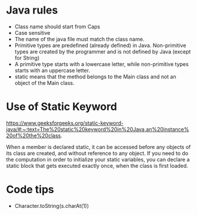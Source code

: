 # Java rules
- Class name should start from Caps
- Case sensitive
- The name of the java file must match the class name. 
- Primitive types are predefined (already defined) in Java. Non-primitive types are created by the programmer and is not defined by Java (except for String)
- A primitive type starts with a lowercase letter, while non-primitive types starts with an uppercase letter.
- static means that the method belongs to the Main class and not an object of the Main class.

# Use of Static Keyword
https://www.geeksforgeeks.org/static-keyword-java/#:~:text=The%20static%20keyword%20in%20Java,an%20instance%20of%20the%20class.

When a member is declared static, it can be accessed before any objects of its class are created, and without reference to any object. 
If you need to do the computation in order to initialize your static variables, you can declare a static block that gets executed exactly once, when the class is first loaded. 


# Code tips
- Character.toString(s.charAt(1))